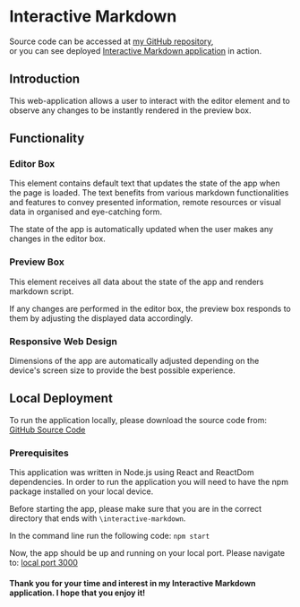 # Interactive Markdown

Source code can be accessed at [my GitHub repository](https://github.com/petra-vozarova/interactive-markdown),
or you can see deployed [Interactive Markdown application](https://petra-vozarova.github.io/interactive-markdown/) in action.

## Introduction

This web-application allows a user to interact with the editor element and  to observe any changes to be instantly rendered in the preview box.

## Functionality

### Editor Box
This element contains default text that updates the state of the app when the page is loaded. The text benefits from various markdown functionalities and features to convey presented information, remote resources or visual data in organised and eye-catching form. 

The state of the app is automatically updated when the user makes any changes in the editor box.

### Preview Box
This element receives all data about the state of the app and renders markdown script. 

If any changes are performed in the editor box, the preview box responds to them by adjusting the displayed data accordingly.

### Responsive Web Design
Dimensions of the app are automatically adjusted depending on the device's screen size to provide the best possible experience.

## Local Deployment

To run the application locally, please download the source code from: [GitHub Source Code](https://github.com/petra-vozarova/interactive-markdown)


###  Prerequisites

This application was written in Node.js using React and ReactDom dependencies. In order to run the application you will need to have the npm package installed on your local device.

Before starting the app, please make sure that you are in the correct directory that ends with `\interactive-markdown`.

In the command line run the following code:
`npm start`

Now, the app should be up and running on your local port.
Please navigate to:
[local port 3000](http://localhost:3000/interactive-markdown)

#### Thank you for your time and interest in my Interactive Markdown application. I hope that you enjoy it! 
